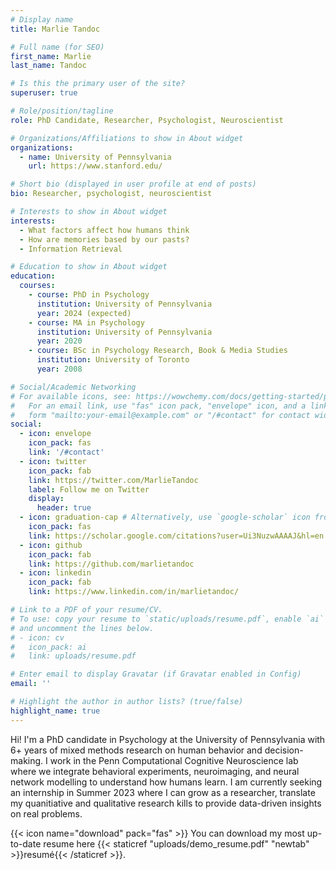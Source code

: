 ```yaml
---
# Display name
title: Marlie Tandoc

# Full name (for SEO)
first_name: Marlie
last_name: Tandoc

# Is this the primary user of the site?
superuser: true

# Role/position/tagline
role: PhD Candidate, Researcher, Psychologist, Neuroscientist

# Organizations/Affiliations to show in About widget
organizations:
  - name: University of Pennsylvania
    url: https://www.stanford.edu/

# Short bio (displayed in user profile at end of posts)
bio: Researcher, psychologist, neuroscientist

# Interests to show in About widget
interests:
  - What factors affect how humans think 
  - How are memories based by our pasts?
  - Information Retrieval

# Education to show in About widget
education:
  courses:
    - course: PhD in Psychology
      institution: University of Pennsylvania
      year: 2024 (expected)
    - course: MA in Psychology
      institution: University of Pennsylvania
      year: 2020
    - course: BSc in Psychology Research, Book & Media Studies
      institution: University of Toronto
      year: 2008

# Social/Academic Networking
# For available icons, see: https://wowchemy.com/docs/getting-started/page-builder/#icons
#   For an email link, use "fas" icon pack, "envelope" icon, and a link in the
#   form "mailto:your-email@example.com" or "/#contact" for contact widget.
social:
  - icon: envelope
    icon_pack: fas
    link: '/#contact'
  - icon: twitter
    icon_pack: fab
    link: https://twitter.com/MarlieTandoc
    label: Follow me on Twitter
    display:
      header: true
  - icon: graduation-cap # Alternatively, use `google-scholar` icon from `ai` icon pack
    icon_pack: fas
    link: https://scholar.google.com/citations?user=Ui3NuzwAAAAJ&hl=en
  - icon: github
    icon_pack: fab
    link: https://github.com/marlietandoc
  - icon: linkedin
    icon_pack: fab
    link: https://www.linkedin.com/in/marlietandoc/

# Link to a PDF of your resume/CV.
# To use: copy your resume to `static/uploads/resume.pdf`, enable `ai` icons in `params.yaml`,
# and uncomment the lines below.
# - icon: cv
#   icon_pack: ai
#   link: uploads/resume.pdf

# Enter email to display Gravatar (if Gravatar enabled in Config)
email: ''

# Highlight the author in author lists? (true/false)
highlight_name: true
---
```


Hi! I'm a PhD candidate in Psychology at the University of Pennsylvania with 6+ years of mixed methods research on human behavior and decision-making. I work in the Penn Computational Cognitive Neuroscience lab where we integrate behavioral experiments, neuroimaging, and neural network modelling to understand how humans learn. I am currently seeking an internship in Summer 2023 where I can grow as a researcher, translate my quanitiative and qualitative research kills to provide data-driven insights on real problems.

{{< icon name="download" pack="fas" >}} You can download my most up-to-date resume here {{< staticref "uploads/demo_resume.pdf" "newtab" >}}resumé{{< /staticref >}}.

